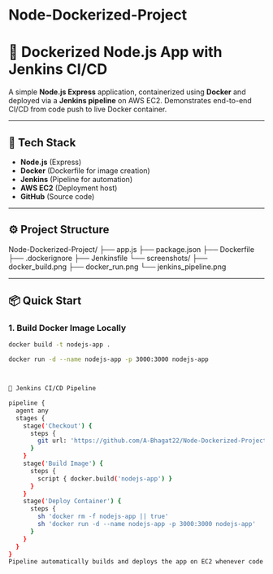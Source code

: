# Node-Dockerized-Project
# 🚀 Dockerized Node.js App with Jenkins CI/CD

A simple **Node.js Express** application, containerized using **Docker** and deployed via a **Jenkins pipeline** on AWS EC2. Demonstrates end-to-end CI/CD from code push to live Docker container.

---

## 🧰 Tech Stack

- **Node.js** (Express)
- **Docker** (Dockerfile for image creation)
- **Jenkins** (Pipeline for automation)
- **AWS EC2** (Deployment host)
- **GitHub** (Source code)

---

## ⚙️ Project Structure

Node-Dockerized-Project/
├── app.js
├── package.json
├── Dockerfile
├── .dockerignore
├── Jenkinsfile
└── screenshots/
├── docker_build.png
├── docker_run.png
└── jenkins_pipeline.png


---

## 📦 Quick Start

### 1. Build Docker Image Locally

```bash
docker build -t nodejs-app .

docker run -d --name nodejs-app -p 3000:3000 nodejs-app



🤖 Jenkins CI/CD Pipeline

pipeline {
  agent any
  stages {
    stage('Checkout') {
      steps {
        git url: 'https://github.com/A-Bhagat22/Node-Dockerized-Project.git', branch: 'main'
      }
    }
    stage('Build Image') {
      steps {
        script { docker.build('nodejs-app') }
      }
    }
    stage('Deploy Container') {
      steps {
        sh 'docker rm -f nodejs-app || true'
        sh 'docker run -d --name nodejs-app -p 3000:3000 nodejs-app'
      }
    }
  }
}
Pipeline automatically builds and deploys the app on EC2 whenever code is pushed to GitHub.



